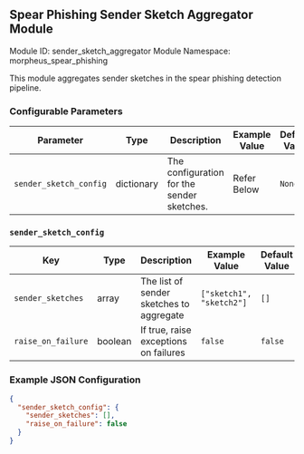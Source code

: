 <!--
SPDX-FileCopyrightText: Copyright (c) 2022-2024, NVIDIA CORPORATION & AFFILIATES. All rights reserved.
SPDX-License-Identifier: Apache-2.0

Licensed under the Apache License, Version 2.0 (the "License");
you may not use this file except in compliance with the License.
You may obtain a copy of the License at

http://www.apache.org/licenses/LICENSE-2.0

Unless required by applicable law or agreed to in writing, software
distributed under the License is distributed on an "AS IS" BASIS,
WITHOUT WARRANTIES OR CONDITIONS OF ANY KIND, either express or implied.
See the License for the specific language governing permissions and
limitations under the License.
-->

## Spear Phishing Sender Sketch Aggregator Module

Module ID: sender_sketch_aggregator
Module Namespace: morpheus_spear_phishing

This module aggregates sender sketches in the spear phishing detection pipeline.

### Configurable Parameters

| Parameter              | Type       | Description                                | Example Value | Default Value |
|------------------------|------------|--------------------------------------------|---------------|---------------|
| `sender_sketch_config` | dictionary | The configuration for the sender sketches. | Refer Below    | `None`        |

### `sender_sketch_config`

| Key                | Type  | Description                              | Example Value          | Default Value |
|--------------------|-------|------------------------------------------|------------------------|---------------|
| `sender_sketches`  | array | The list of sender sketches to aggregate | `["sketch1", "sketch2"]` | `[]`          |
| `raise_on_failure` | boolean  | If true, raise exceptions on failures    | `false`                  | `false`       |

### Example JSON Configuration

```json
{
  "sender_sketch_config": {
    "sender_sketches": [],
    "raise_on_failure": false
  }
}
